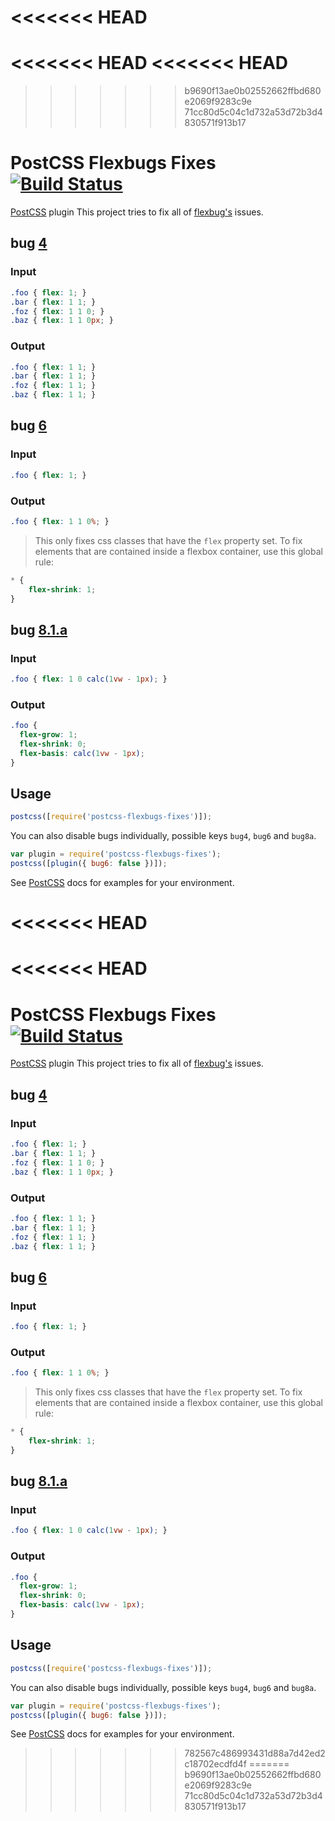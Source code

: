 <<<<<<< HEAD
=======
<<<<<<< HEAD
<<<<<<< HEAD
=======
>>>>>>> b9690f13ae0b02552662ffbd680e2069f9283c9e
>>>>>>> 71cc80d5c04c1d732a53d72b3d4830571f913b17
# PostCSS Flexbugs Fixes [![Build Status][ci-img]][ci]
[PostCSS] plugin This project tries to fix all of [flexbug's](https://github.com/philipwalton/flexbugs) issues.

## bug [4](https://github.com/philipwalton/flexbugs/blob/master/README.md#4-flex-shorthand-declarations-with-unitless-flex-basis-values-are-ignored)
### Input

```css
.foo { flex: 1; }
.bar { flex: 1 1; }
.foz { flex: 1 1 0; }
.baz { flex: 1 1 0px; }
```

### Output

```css
.foo { flex: 1 1; }
.bar { flex: 1 1; }
.foz { flex: 1 1; }
.baz { flex: 1 1; }
```

## bug [6](https://github.com/philipwalton/flexbugs/blob/master/README.md#6-the-default-flex-value-has-changed)
### Input

```css
.foo { flex: 1; }
```

### Output

```css
.foo { flex: 1 1 0%; }
```

> This only fixes css classes that have the `flex` property set. To fix elements that are contained inside a flexbox container, use this global rule:
```css
* {
    flex-shrink: 1;
}
```

## bug [8.1.a](https://github.com/philipwalton/flexbugs/blob/master/README.md#8-flex-basis-doesnt-support-calc)
### Input

```css
.foo { flex: 1 0 calc(1vw - 1px); }
```

### Output

```css
.foo {
  flex-grow: 1;
  flex-shrink: 0;
  flex-basis: calc(1vw - 1px);
}
```

## Usage

```js
postcss([require('postcss-flexbugs-fixes')]);
```

You can also disable bugs individually, possible keys `bug4`, `bug6` and `bug8a`.
```js
var plugin = require('postcss-flexbugs-fixes');
postcss([plugin({ bug6: false })]);
```

See [PostCSS] docs for examples for your environment.

[postcss]: https://github.com/postcss/postcss
[ci-img]: https://travis-ci.org/luisrudge/postcss-flexbugs-fixes.svg
[ci]: https://travis-ci.org/luisrudge/postcss-flexbugs-fixes
<<<<<<< HEAD
=======
<<<<<<< HEAD
=======
# PostCSS Flexbugs Fixes [![Build Status][ci-img]][ci]
[PostCSS] plugin This project tries to fix all of [flexbug's](https://github.com/philipwalton/flexbugs) issues.

## bug [4](https://github.com/philipwalton/flexbugs/blob/master/README.md#4-flex-shorthand-declarations-with-unitless-flex-basis-values-are-ignored)
### Input

```css
.foo { flex: 1; }
.bar { flex: 1 1; }
.foz { flex: 1 1 0; }
.baz { flex: 1 1 0px; }
```

### Output

```css
.foo { flex: 1 1; }
.bar { flex: 1 1; }
.foz { flex: 1 1; }
.baz { flex: 1 1; }
```

## bug [6](https://github.com/philipwalton/flexbugs/blob/master/README.md#6-the-default-flex-value-has-changed)
### Input

```css
.foo { flex: 1; }
```

### Output

```css
.foo { flex: 1 1 0%; }
```

> This only fixes css classes that have the `flex` property set. To fix elements that are contained inside a flexbox container, use this global rule:
```css
* {
    flex-shrink: 1;
}
```

## bug [8.1.a](https://github.com/philipwalton/flexbugs/blob/master/README.md#8-flex-basis-doesnt-support-calc)
### Input

```css
.foo { flex: 1 0 calc(1vw - 1px); }
```

### Output

```css
.foo {
  flex-grow: 1;
  flex-shrink: 0;
  flex-basis: calc(1vw - 1px);
}
```

## Usage

```js
postcss([require('postcss-flexbugs-fixes')]);
```

You can also disable bugs individually, possible keys `bug4`, `bug6` and `bug8a`.
```js
var plugin = require('postcss-flexbugs-fixes');
postcss([plugin({ bug6: false })]);
```

See [PostCSS] docs for examples for your environment.

[postcss]: https://github.com/postcss/postcss
[ci-img]: https://travis-ci.org/luisrudge/postcss-flexbugs-fixes.svg
[ci]: https://travis-ci.org/luisrudge/postcss-flexbugs-fixes
>>>>>>> 782567c486993431d88a7d42ed2c18702ecdfd4f
=======
>>>>>>> b9690f13ae0b02552662ffbd680e2069f9283c9e
>>>>>>> 71cc80d5c04c1d732a53d72b3d4830571f913b17

